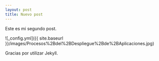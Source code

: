 ```yaml
---
layout: post
title: Nuevo post
---
```


Este es mi segundo post.

![_config.yml]({{ site.baseurl }}/images/Procesos%2Bdel%2BDespliegue%2Bde%2BAplicaciones.jpg)

Gracias por utilizar Jekyll.
